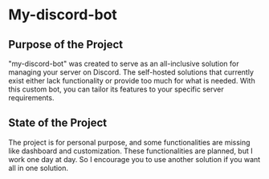 # My-discord-bot

## Purpose of the Project
"my-discord-bot" was created to serve as an all-inclusive solution for managing your server on Discord. 
The self-hosted solutions that currently exist either lack functionality or provide too much for what is needed. 
With this custom bot, you can tailor its features to your specific server requirements.

## State of the Project
The project is for personal purpose, and some functionalities are missing like dashboard and customization.
These functionalities are planned, but I work one day at day.
So I encourage you to use another solution if you want all in one solution.